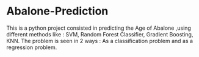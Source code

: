 # Abalone-Prediction
This is a python project consisted in predicting the Age of Abalone ,using different methods like : SVM, Random Forest Classifier, Gradient Boosting, KNN. 
The problem is seen in 2 ways : As a classification problem and as a regression problem.
